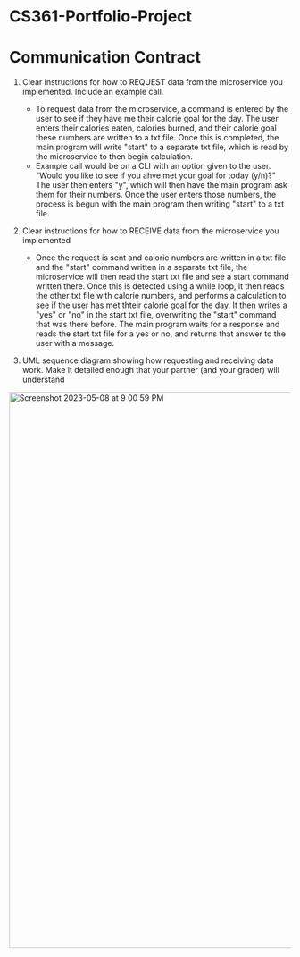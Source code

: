 # CS361-Portfolio-Project

# Communication Contract

1. Clear instructions for how to REQUEST data from the microservice you implemented. Include an example call.
      - To request data from the microservice, a command is entered by the user to see if they have me their calorie goal for the day. The user     enters their calories eaten, calories burned, and their calorie goal these numbers are written to a txt file. Once this is completed, the main program will write "start" to a separate txt file, which is read by the microservice to then begin calculation.
      - Example call would be on a CLI with an option given to the user. "Would you like to see if you ahve met your goal for today (y/n)?" The user then enters "y", which will then have the main program ask them for their numbers. Once the user enters those numbers, the process is begun with the main program then writing "start" to a txt file.
      
2. Clear instructions for how to RECEIVE data from the microservice you implemented
      - Once the request is sent and calorie numbers are written in a txt file and the "start" command written in a separate txt file, the    microservice will then read the start txt file and see a start command written there. Once this is detected using a while loop, it then reads the other txt file with calorie numbers, and performs a calculation to see if the user has met thteir calorie goal for the day. It then writes a "yes" or "no" in the start txt file, overwriting the "start" command that was there before. The main program waits for a response and reads the start txt file for a yes or no, and returns that answer to the user with a message.
      
3. UML sequence diagram showing how requesting and receiving data work. Make it detailed enough that your partner (and your grader) will understand

<img width="995" alt="Screenshot 2023-05-08 at 9 00 59 PM" src="https://user-images.githubusercontent.com/107897092/236967882-a3d6dea5-c51f-4e24-aea5-2122515ccab9.png">
